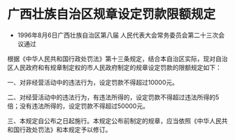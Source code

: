 # 广西壮族自治区规章设定罚款限额规定

- 1996年8月6日广西壮族自治区第八届
人民代表大会常务委员会第二十三次会议通过

<!-- INFO END -->

根据《中华人民共和国行政处罚法》第十三条规定，结合本自治区实际，现对自治区人民政府和有规章制定权的市人民政府制定的规章设定罚款的限额规定如下：

一、对非经营活动中的违法行为，设定罚款不得超过10000元。

二、对经营活动中的违法行为，有违法所得的，设定罚款不得超过违法所得的5倍；没有违法所得的，设定罚款不得超过50000元。

三、本规定自公布之日起施行。本规定公布前制定的规章，应当依照《中华人民共和国行政处罚法》和本规定予以修订。
